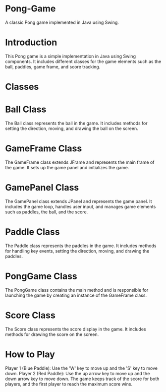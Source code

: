 # Pong-Game
A classic Pong game implemented in Java using Swing.


# Introduction
This Pong game is a simple implementation in Java using Swing components. It includes different classes for the game elements such as the ball, paddles, game frame, and score tracking.

# Classes
# Ball Class
The Ball class represents the ball in the game. It includes methods for setting the direction, moving, and drawing the ball on the screen.

# GameFrame Class
The GameFrame class extends JFrame and represents the main frame of the game. It sets up the game panel and initializes the game.

# GamePanel Class
The GamePanel class extends JPanel and represents the game panel. It includes the game loop, handles user input, and manages game elements such as paddles, the ball, and the score.

# Paddle Class
The Paddle class represents the paddles in the game. It includes methods for handling key events, setting the direction, moving, and drawing the paddles.

# PongGame Class
The PongGame class contains the main method and is responsible for launching the game by creating an instance of the GameFrame class.

# Score Class
The Score class represents the score display in the game. It includes methods for drawing the score on the screen.

# How to Play
Player 1 (Blue Paddle): Use the 'W' key to move up and the 'S' key to move down.
Player 2 (Red Paddle): Use the up arrow key to move up and the down arrow key to move down.
The game keeps track of the score for both players, and the first player to reach the maximum score wins.
